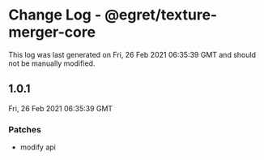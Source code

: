 # Change Log - @egret/texture-merger-core

This log was last generated on Fri, 26 Feb 2021 06:35:39 GMT and should not be manually modified.

## 1.0.1
Fri, 26 Feb 2021 06:35:39 GMT

### Patches

- modify api

